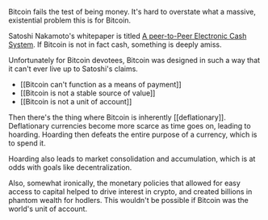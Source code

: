Bitcoin fails the test of being money. It's hard to overstate what a massive, existential problem this is for Bitcoin.

Satoshi Nakamoto's whitepaper is titled [A peer-to-Peer Electronic Cash System](https://bitcoin.org/bitcoin.pdf). If Bitcoin is not in fact cash, something is deeply amiss.

Unfortunately for Bitcoin devotees, Bitcoin was designed in such a way that it can't ever live up to Satoshi's claims.

- [[Bitcoin can't function as a means of payment]] 
- [[Bitcoin is not a stable source of value]]
- [[Bitcoin is not a unit of account]]

Then there's the thing where Bitcoin is inherently [[deflationary]]. Deflationary currencies become more scarce as time goes on, leading to hoarding. Hoarding then defeats the entire purpose of a currency, which is to spend it. 

Hoarding also leads to market consolidation and accumulation, which is at odds with goals like decentralization.

Also, somewhat ironically, the monetary policies that allowed for easy access to capital helped to drive interest in crypto, and created billions in phantom wealth for hodlers. This wouldn't be possible if Bitcoin was the world's unit of account.